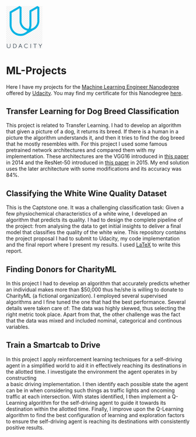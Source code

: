<img src="logo.png" width="100"/>

# ML-Projects

Here I have my projects for the [Machine Learning Engineer Nanodegree](https://www.udacity.com/course/machine-learning-engineer-nanodegree--nd009t) offered 
by [Udacity](https://eu.udacity.com/). You may find my certificate for this Nanodegree [here](https://graduation.udacity.com/confirm/FUNWY223).

## Transfer Learning for Dog Breed Classification

This project is related to Transfer Learning. I had to develop an algorithm that given a picture of a dog, it returns its breed. If there 
is a human in a picture the algorithm understands it, and then it tries to find the dog breed that he mostly resembles with. For this project 
I used some famous pretrained network architectures and compared them with my implementation. These architectures are the VGG16 introduced in 
[this paper](https://arxiv.org/abs/1409.1556) in 2014 and the ResNet-50 introduced in [this paper](https://arxiv.org/abs/1512.03385) in 2015. 
My end solution uses the later architecture with some modifications and its accuracy was 84%.


## Classifying the White Wine Quality Dataset

This is the Captstone one. It was a challenging classification task: Given a few physiochemical characteristics of a white wine, 
I developed an algorithm that predicts its quality. I had to design the complete pipeline of the project: from analysing the data 
to get initial insights to deliver a final model that classifies the quality of the white wine. This repository contains the project 
proposal I had to submit to Udacity, my code implementation and the final report where I present my results. I used [LaTeX](https://www.latex-project.org/) 
to write this report.

## Finding Donors for CharityML

In this project I had to develop an algorithm that accurately predicts whether an individual makes more than $50,000 thus he/she is willing 
to donate to CharityML (a fictional organization). I employed several supervised algorithms and I fine tuned the one that had the best 
performance. Several details were taken care of: The data was highly skewed, thus selecting the right metric took place. Apart from that, 
the other challenge was the fact that the data was mixed and included nominal, categorical and continous variables.

## Train a Smartcab to Drive

In this project I apply reinforcement learning techniques for a self-driving agent in a simplified world to aid it in 
effectively reaching its destinations in the allotted time. I investigate the environment the agent operates in by constructing  
a basic driving implementation. I then identify each possible state the agent can be in when considering such things as traffic lights 
and oncoming traffic at each intersection. With states identified, I then implement a Q-Learning algorithm for the self-driving agent 
to guide it towards its destination within the allotted time. Finally, I improve upon the Q-Learning algorithm to find the best configuration 
of learning and exploration factors to ensure the self-driving agent is reaching its destinations with consistently positive results.

